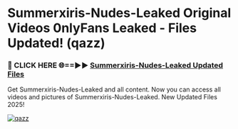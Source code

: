 # Summerxiris-Nudes-Leaked Original Videos 0nlyFans Leaked - Files Updated! (qazz)

<h3>🔴 CLICK HERE 🌐==►► <a href="https://tinyurl.com/4mcuefdz" rel="nofollow">Summerxiris-Nudes-Leaked Updated Files</a></h3>

Get Summerxiris-Nudes-Leaked and all content. Now you can access all videos and pictures of Summerxiris-Nudes-Leaked. New Updated Files 2025!

[![qazz](https://i.imgur.com/StAQSOY.gif)](https://tinyurl.com/4mcuefdz)

